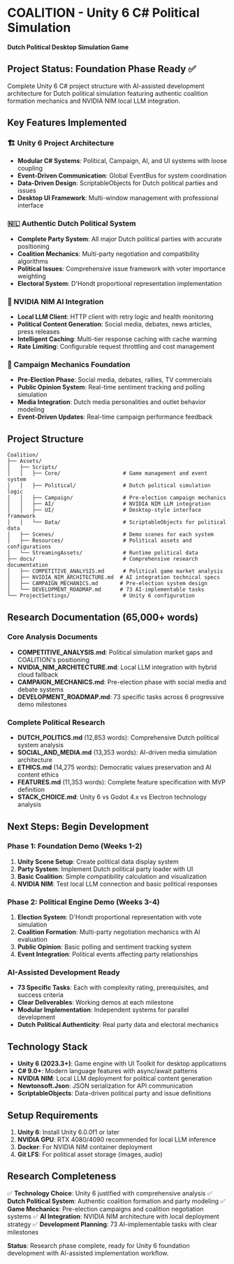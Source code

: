 # COALITION - Unity 6 C# Political Simulation

**Dutch Political Desktop Simulation Game**

## Project Status: Foundation Phase Ready ✅

Complete Unity 6 C# project structure with AI-assisted development architecture for Dutch political simulation featuring authentic coalition formation mechanics and NVIDIA NIM local LLM integration.

## Key Features Implemented

### 🏗️ Unity 6 Project Architecture
- **Modular C# Systems**: Political, Campaign, AI, and UI systems with loose coupling
- **Event-Driven Communication**: Global EventBus for system coordination
- **Data-Driven Design**: ScriptableObjects for Dutch political parties and issues
- **Desktop UI Framework**: Multi-window management with professional interface

### 🇳🇱 Authentic Dutch Political System
- **Complete Party System**: All major Dutch political parties with accurate positioning
- **Coalition Mechanics**: Multi-party negotiation and compatibility algorithms
- **Political Issues**: Comprehensive issue framework with voter importance weighting
- **Electoral System**: D'Hondt proportional representation implementation

### 🤖 NVIDIA NIM AI Integration
- **Local LLM Client**: HTTP client with retry logic and health monitoring
- **Political Content Generation**: Social media, debates, news articles, press releases
- **Intelligent Caching**: Multi-tier response caching with cache warming
- **Rate Limiting**: Configurable request throttling and cost management

### 📱 Campaign Mechanics Foundation
- **Pre-Election Phase**: Social media, debates, rallies, TV commercials
- **Public Opinion System**: Real-time sentiment tracking and polling simulation
- **Media Integration**: Dutch media personalities and outlet behavior modeling
- **Event-Driven Updates**: Real-time campaign performance feedback

## Project Structure

```
Coalition/
├── Assets/
│   ├── Scripts/
│   │   ├── Core/                    # Game management and event system
│   │   ├── Political/               # Dutch political simulation logic
│   │   ├── Campaign/                # Pre-election campaign mechanics
│   │   ├── AI/                      # NVIDIA NIM LLM integration
│   │   ├── UI/                      # Desktop-style interface framework
│   │   └── Data/                    # ScriptableObjects for political data
│   ├── Scenes/                      # Demo scenes for each system
│   ├── Resources/                   # Political assets and configurations
│   └── StreamingAssets/             # Runtime political data
├── docs/                            # Comprehensive research documentation
│   ├── COMPETITIVE_ANALYSIS.md      # Political game market analysis
│   ├── NVIDIA_NIM_ARCHITECTURE.md  # AI integration technical specs
│   ├── CAMPAIGN_MECHANICS.md       # Pre-election system design
│   └── DEVELOPMENT_ROADMAP.md      # 73 AI-implementable tasks
└── ProjectSettings/                 # Unity 6 configuration
```

## Research Documentation (65,000+ words)

### Core Analysis Documents
- **COMPETITIVE_ANALYSIS.md**: Political simulation market gaps and COALITION's positioning
- **NVIDIA_NIM_ARCHITECTURE.md**: Local LLM integration with hybrid cloud fallback
- **CAMPAIGN_MECHANICS.md**: Pre-election phase with social media and debate systems
- **DEVELOPMENT_ROADMAP.md**: 73 specific tasks across 6 progressive demo milestones

### Complete Political Research
- **DUTCH_POLITICS.md** (12,853 words): Comprehensive Dutch political system analysis
- **SOCIAL_AND_MEDIA.md** (13,353 words): AI-driven media simulation architecture
- **ETHICS.md** (14,275 words): Democratic values preservation and AI content ethics
- **FEATURES.md** (11,353 words): Complete feature specification with MVP definition
- **STACK_CHOICE.md**: Unity 6 vs Godot 4.x vs Electron technology analysis

## Next Steps: Begin Development

### Phase 1: Foundation Demo (Weeks 1-2)
1. **Unity Scene Setup**: Create political data display system
2. **Party System**: Implement Dutch political party loader with UI
3. **Basic Coalition**: Simple compatibility calculation and visualization
4. **NVIDIA NIM**: Test local LLM connection and basic political responses

### Phase 2: Political Engine Demo (Weeks 3-4)
1. **Election System**: D'Hondt proportional representation with vote simulation
2. **Coalition Formation**: Multi-party negotiation mechanics with AI evaluation
3. **Public Opinion**: Basic polling and sentiment tracking system
4. **Event Integration**: Political events affecting party relationships

### AI-Assisted Development Ready
- **73 Specific Tasks**: Each with complexity rating, prerequisites, and success criteria
- **Clear Deliverables**: Working demos at each milestone
- **Modular Implementation**: Independent systems for parallel development
- **Dutch Political Authenticity**: Real party data and electoral mechanics

## Technology Stack

- **Unity 6 (2023.3+)**: Game engine with UI Toolkit for desktop applications
- **C# 9.0+**: Modern language features with async/await patterns
- **NVIDIA NIM**: Local LLM deployment for political content generation
- **Newtonsoft.Json**: JSON serialization for API communication
- **ScriptableObjects**: Data-driven political party and issue definitions

## Setup Requirements

1. **Unity 6**: Install Unity 6.0.0f1 or later
2. **NVIDIA GPU**: RTX 4080/4090 recommended for local LLM inference
3. **Docker**: For NVIDIA NIM container deployment
4. **Git LFS**: For political asset storage (images, audio)

## Research Completeness

✅ **Technology Choice**: Unity 6 justified with comprehensive analysis
✅ **Dutch Political System**: Authentic coalition formation and party modeling
✅ **Game Mechanics**: Pre-election campaigns and coalition negotiation systems
✅ **AI Integration**: NVIDIA NIM architecture with local deployment strategy
✅ **Development Planning**: 73 AI-implementable tasks with clear milestones

**Status**: Research phase complete, ready for Unity 6 foundation development with AI-assisted implementation workflow.